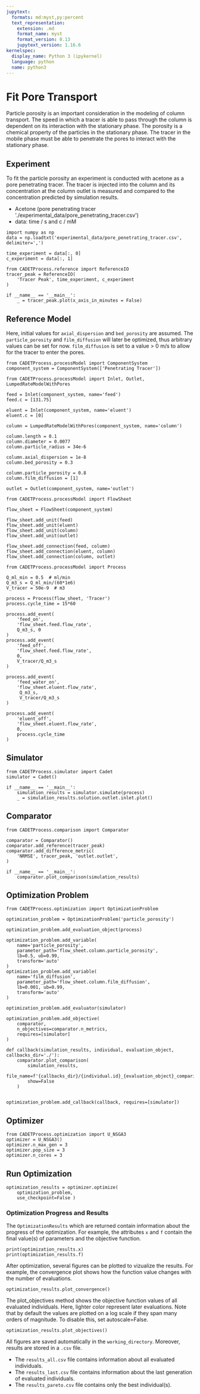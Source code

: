 ```yaml
---
jupytext:
  formats: md:myst,py:percent
  text_representation:
    extension: .md
    format_name: myst
    format_version: 0.13
    jupytext_version: 1.16.6
kernelspec:
  display_name: Python 3 (ipykernel)
  language: python
  name: python3
---
```


# Fit Pore Transport

Particle porosity is an important consideration in the modeling of column transport. The speed in which a tracer is able to pass through the column is dependent on its interaction with the stationary phase. The porosity is a chemical property of the particles in the stationary phase. The tracer in the mobile phase must be able to penetrate the pores to interact with the stationary phase.


## Experiment

To fit the particle porosity an experiment is conducted with acetone as a pore penetrating tracer. The tracer is injected into the column and its concentration at the column outlet is measured and compared to the concentration predicted by simulation results.
- Acetone (pore penetrating tracer './experimental_data/pore_penetrating_tracer.csv')
- data: time / s and c / mM

```{code-cell} ipython3
import numpy as np
data = np.loadtxt('experimental_data/pore_penetrating_tracer.csv', delimiter=',')

time_experiment = data[:, 0]
c_experiment = data[:, 1]

from CADETProcess.reference import ReferenceIO
tracer_peak = ReferenceIO(
    'Tracer Peak', time_experiment, c_experiment
)

if __name__ == '__main__':
    _ = tracer_peak.plot(x_axis_in_minutes = False)
```

## Reference Model

Here, initial values for `axial_dispersion` and `bed_porosity` are assumed. The `particle_porosity` and  `film_diffusion`  will later be optimized, thus arbitrary values can be set for now. `film_diffusion` is set to a value > 0 m/s to allow for the tracer to enter the pores.

```{code-cell} ipython3
from CADETProcess.processModel import ComponentSystem
component_system = ComponentSystem(['Penetrating Tracer'])
```

```{code-cell} ipython3
from CADETProcess.processModel import Inlet, Outlet, LumpedRateModelWithPores

feed = Inlet(component_system, name='feed')
feed.c = [131.75]

eluent = Inlet(component_system, name='eluent')
eluent.c = [0]

column = LumpedRateModelWithPores(component_system, name='column')

column.length = 0.1
column.diameter = 0.0077
column.particle_radius = 34e-6

column.axial_dispersion = 1e-8
column.bed_porosity = 0.3

column.particle_porosity = 0.8
column.film_diffusion = [1]

outlet = Outlet(component_system, name='outlet')
```

```{code-cell} ipython3
from CADETProcess.processModel import FlowSheet

flow_sheet = FlowSheet(component_system)

flow_sheet.add_unit(feed)
flow_sheet.add_unit(eluent)
flow_sheet.add_unit(column)
flow_sheet.add_unit(outlet)

flow_sheet.add_connection(feed, column)
flow_sheet.add_connection(eluent, column)
flow_sheet.add_connection(column, outlet)
```

```{code-cell} ipython3
from CADETProcess.processModel import Process

Q_ml_min = 0.5  # ml/min
Q_m3_s = Q_ml_min/(60*1e6)
V_tracer = 50e-9  # m3

process = Process(flow_sheet, 'Tracer')
process.cycle_time = 15*60

process.add_event(
    'feed_on',
    'flow_sheet.feed.flow_rate',
    Q_m3_s, 0
)
process.add_event(
    'feed_off',
    'flow_sheet.feed.flow_rate',
    0,
    V_tracer/Q_m3_s
)

process.add_event(
    'feed_water_on',
    'flow_sheet.eluent.flow_rate',
     Q_m3_s,
     V_tracer/Q_m3_s
)

process.add_event(
    'eluent_off',
    'flow_sheet.eluent.flow_rate',
    0,
    process.cycle_time
)
```

## Simulator

```{code-cell} ipython3
from CADETProcess.simulator import Cadet
simulator = Cadet()

if __name__ == '__main__':
    simulation_results = simulator.simulate(process)
    _ = simulation_results.solution.outlet.inlet.plot()
```

## Comparator

```{code-cell} ipython3
from CADETProcess.comparison import Comparator

comparator = Comparator()
comparator.add_reference(tracer_peak)
comparator.add_difference_metric(
    'NRMSE', tracer_peak, 'outlet.outlet',
)

if __name__ == '__main__':
    comparator.plot_comparison(simulation_results)
```

## Optimization Problem

```{code-cell} ipython3
from CADETProcess.optimization import OptimizationProblem

optimization_problem = OptimizationProblem('particle_porosity')

optimization_problem.add_evaluation_object(process)

optimization_problem.add_variable(
    name='particle_porosity',
    parameter_path='flow_sheet.column.particle_porosity',
    lb=0.5, ub=0.99,
    transform='auto'
)
optimization_problem.add_variable(
    name='film_diffusion',
    parameter_path='flow_sheet.column.film_diffusion',
    lb=0.001, ub=0.99,
    transform='auto'
)

optimization_problem.add_evaluator(simulator)

optimization_problem.add_objective(
    comparator,
    n_objectives=comparator.n_metrics,
    requires=[simulator]
)

def callback(simulation_results, individual, evaluation_object, callbacks_dir='./'):
    comparator.plot_comparison(
        simulation_results,
        file_name=f'{callbacks_dir}/{individual.id}_{evaluation_object}_comparison.png',
        show=False
    )


optimization_problem.add_callback(callback, requires=[simulator])
```

## Optimizer

```{code-cell} ipython3
from CADETProcess.optimization import U_NSGA3
optimizer = U_NSGA3()
optimizer.n_max_gen = 3
optimizer.pop_size = 3
optimizer.n_cores = 3
```

## Run Optimization

```{code-cell} ipython3
optimization_results = optimizer.optimize(
    optimization_problem,
    use_checkpoint=False )
```

### Optimization Progress and Results

The `OptimizationResults` which are returned contain information about the progress of the optimization.
For example, the attributes `x` and `f` contain the final value(s) of parameters and the objective function.

```{code-cell} ipython3
print(optimization_results.x)
print(optimization_results.f)
```

After optimization, several figures can be plotted to vizualize the results. For example, the convergence plot shows how the function value changes with the number of evaluations.

```{code-cell} ipython3
optimization_results.plot_convergence()
```

The plot_objectives method shows the objective function values of all evaluated individuals. Here, lighter color represent later evaluations. Note that by default the values are plotted on a log scale if they span many orders of magnitude. To disable this, set autoscale=False.

```{code-cell} ipython3
optimization_results.plot_objectives()
```

All figures are saved automatically in the `working_directory`.
Moreover, results are stored in a `.csv` file.
- The `results_all.csv` file contains information about all evaluated individuals.
- The `results_last.csv` file contains information about the last generation of evaluated individuals.
- The `results_pareto.csv` file contains only the best individual(s).
